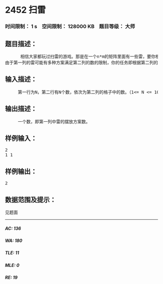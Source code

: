 # 2452 扫雷   
### 时间限制： 1 s&nbsp;&nbsp;&nbsp;&nbsp;空间限制： 128000 KB&nbsp;&nbsp;&nbsp;&nbsp;题目等级： 大师  
## 题目描述：  

<pre>
      相信大家都玩过扫雷的游戏。那是在一个n*m的矩阵里面有一些雷，要你根据一些信息找出雷来。万圣节到了，“余”人国流行起了一种简单的扫雷游戏，这个游戏规则和扫雷一样，如果某个格子没有雷，那么它里面的数字表示和它8连通的格子里面雷的数目。现在棋盘是n×2的，第一列里面某些格子是雷，而第二列没有雷，
由于第一列的雷可能有多种方案满足第二列的数的限制，你的任务即根据第二列的信息确定第一列雷有多少种摆放方案。
</pre>
  
  
## 输入描述：  

<pre>
     第一行为N，第二行有N个数，依次为第二列的格子中的数。（1<= N <= 10000）
</pre>
  
  
## 输出描述：  

<pre>
     一个数，即第一列中雷的摆放方案数。
</pre>
  
  
## 样例输入：  

<pre>
2
1 1
</pre>
  
  
## 样例输出：  

<pre>
2
</pre>
  
  
## 数据范围及提示：  

<pre>
见题面
</pre>
  
  
***  

##### AC: 136  
##### WA: 180  
##### TLE: 11  
##### MLE: 0  
##### RE: 19  
